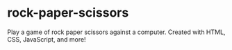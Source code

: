 # rock-paper-scissors
Play a game of rock paper scissors against a computer.  Created with HTML, CSS, JavaScript, and more!
